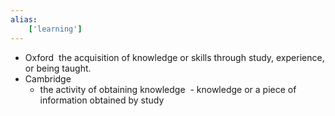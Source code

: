 ```yaml
---
alias:
    ['learning']
---
```

- Oxford
	 the acquisition of knowledge or skills through study, experience, or being taught.
- Cambridge
	- the activity of obtaining knowledge
	 - knowledge or a piece of information obtained by study